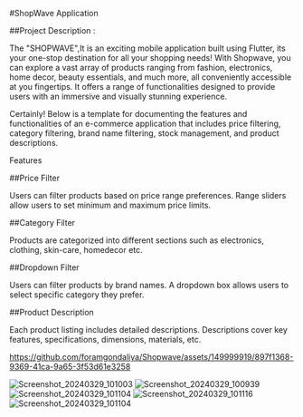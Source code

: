 #ShopWave Application

##Project Description :

The "SHOPWAVE",It is an exciting mobile application built using Flutter, 
its your one-stop destination for all your shopping needs! With Shopwave, 
you can explore a vast array of products ranging from fashion, electronics, home decor, 
beauty essentials, and much more, all conveniently accessible at you fingertips.
It offers a range of functionalities designed to provide users with an immersive and visually stunning experience.

Certainly! Below is a template for documenting the features and functionalities of an 
e-commerce application that includes price filtering, category filtering, brand name filtering, 
stock management, and product descriptions.

Features

##Price Filter

Users can filter products based on price range preferences.
Range sliders allow users to set minimum and maximum price limits.

##Category Filter

Products are categorized into different sections such as electronics, clothing, skin-care,
homedecor etc.

##Dropdown Filter

Users can filter products by brand names.
A dropdown box allows users to select specific category they prefer.

##Product Description

Each product listing includes detailed descriptions.
Descriptions cover key features, specifications, dimensions, materials, etc.



https://github.com/foramgondaliya/Shopwave/assets/149999919/897f1368-9369-41ca-9a65-3f53d61e3258

![Screenshot_20240329_101003](https://github.com/foramgondaliya/Shopwave/assets/149999919/b666b11d-76ac-43c9-b715-bdadcce0ff20)
![Screenshot_20240329_100939](https://github.com/foramgondaliya/Shopwave/assets/149999919/d8fd868e-8b6b-4df0-a81e-d392477fbd9c)
![Screenshot_20240329_101104](https://github.com/foramgondaliya/Shopwave/assets/149999919/751993ff-ef47-47bd-bc7a-e2c09b917814)
![Screenshot_20240329_101116](https://github.com/foramgondaliya/Shopwave/assets/149999919/97b127c4-f4f1-4968-bab5-cf9682944c14)
![Screenshot_20240329_101104](https://github.com/foramgondaliya/Shopwave/assets/149999919/963d4338-8502-4db5-9f34-fe4ee5acf924)




